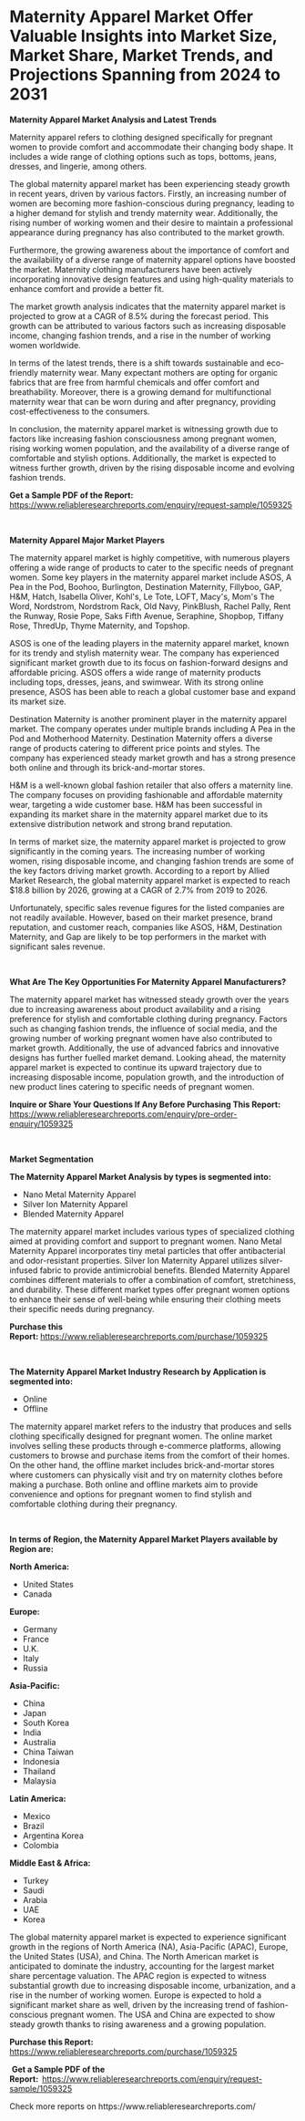 <p><h1>Maternity Apparel Market Offer Valuable Insights into Market Size, Market Share, Market Trends, and Projections Spanning from 2024 to 2031</h1></p><p><strong>Maternity Apparel Market Analysis and Latest Trends</strong></p>
<p><p>Maternity apparel refers to clothing designed specifically for pregnant women to provide comfort and accommodate their changing body shape. It includes a wide range of clothing options such as tops, bottoms, jeans, dresses, and lingerie, among others.</p><p>The global maternity apparel market has been experiencing steady growth in recent years, driven by various factors. Firstly, an increasing number of women are becoming more fashion-conscious during pregnancy, leading to a higher demand for stylish and trendy maternity wear. Additionally, the rising number of working women and their desire to maintain a professional appearance during pregnancy has also contributed to the market growth.</p><p>Furthermore, the growing awareness about the importance of comfort and the availability of a diverse range of maternity apparel options have boosted the market. Maternity clothing manufacturers have been actively incorporating innovative design features and using high-quality materials to enhance comfort and provide a better fit.</p><p>The market growth analysis indicates that the maternity apparel market is projected to grow at a CAGR of 8.5% during the forecast period. This growth can be attributed to various factors such as increasing disposable income, changing fashion trends, and a rise in the number of working women worldwide.</p><p>In terms of the latest trends, there is a shift towards sustainable and eco-friendly maternity wear. Many expectant mothers are opting for organic fabrics that are free from harmful chemicals and offer comfort and breathability. Moreover, there is a growing demand for multifunctional maternity wear that can be worn during and after pregnancy, providing cost-effectiveness to the consumers.</p><p>In conclusion, the maternity apparel market is witnessing growth due to factors like increasing fashion consciousness among pregnant women, rising working women population, and the availability of a diverse range of comfortable and stylish options. Additionally, the market is expected to witness further growth, driven by the rising disposable income and evolving fashion trends.</p></p>
<p><strong>Get a Sample PDF of the Report:&nbsp;</strong> <a href="https://www.reliableresearchreports.com/enquiry/request-sample/1059325">https://www.reliableresearchreports.com/enquiry/request-sample/1059325</a></p>
<p>&nbsp;</p>
<p><strong>Maternity Apparel Major Market Players</strong></p>
<p><p>The maternity apparel market is highly competitive, with numerous players offering a wide range of products to cater to the specific needs of pregnant women. Some key players in the maternity apparel market include ASOS, A Pea in the Pod, Boohoo, Burlington, Destination Maternity, Fillyboo, GAP, H&M, Hatch, Isabella Oliver, Kohl's, Le Tote, LOFT, Macy's, Mom's The Word, Nordstrom, Nordstrom Rack, Old Navy, PinkBlush, Rachel Pally, Rent the Runway, Rosie Pope, Saks Fifth Avenue, Seraphine, Shopbop, Tiffany Rose, ThredUp, Thyme Maternity, and Topshop.</p><p>ASOS is one of the leading players in the maternity apparel market, known for its trendy and stylish maternity wear. The company has experienced significant market growth due to its focus on fashion-forward designs and affordable pricing. ASOS offers a wide range of maternity products including tops, dresses, jeans, and swimwear. With its strong online presence, ASOS has been able to reach a global customer base and expand its market size.</p><p>Destination Maternity is another prominent player in the maternity apparel market. The company operates under multiple brands including A Pea in the Pod and Motherhood Maternity. Destination Maternity offers a diverse range of products catering to different price points and styles. The company has experienced steady market growth and has a strong presence both online and through its brick-and-mortar stores.</p><p>H&M is a well-known global fashion retailer that also offers a maternity line. The company focuses on providing fashionable and affordable maternity wear, targeting a wide customer base. H&M has been successful in expanding its market share in the maternity apparel market due to its extensive distribution network and strong brand reputation.</p><p>In terms of market size, the maternity apparel market is projected to grow significantly in the coming years. The increasing number of working women, rising disposable income, and changing fashion trends are some of the key factors driving market growth. According to a report by Allied Market Research, the global maternity apparel market is expected to reach $18.8 billion by 2026, growing at a CAGR of 2.7% from 2019 to 2026.</p><p>Unfortunately, specific sales revenue figures for the listed companies are not readily available. However, based on their market presence, brand reputation, and customer reach, companies like ASOS, H&M, Destination Maternity, and Gap are likely to be top performers in the market with significant sales revenue.</p></p>
<p>&nbsp;</p>
<p><strong>What Are The Key Opportunities For Maternity Apparel Manufacturers?</strong></p>
<p><p>The maternity apparel market has witnessed steady growth over the years due to increasing awareness about product availability and a rising preference for stylish and comfortable clothing during pregnancy. Factors such as changing fashion trends, the influence of social media, and the growing number of working pregnant women have also contributed to market growth. Additionally, the use of advanced fabrics and innovative designs has further fuelled market demand. Looking ahead, the maternity apparel market is expected to continue its upward trajectory due to increasing disposable income, population growth, and the introduction of new product lines catering to specific needs of pregnant women.</p></p>
<p><strong>Inquire or Share Your Questions If Any Before Purchasing This Report:</strong> <a href="https://www.reliableresearchreports.com/enquiry/pre-order-enquiry/1059325">https://www.reliableresearchreports.com/enquiry/pre-order-enquiry/1059325</a></p>
<p>&nbsp;</p>
<p><strong>Market Segmentation</strong></p>
<p><strong>The Maternity Apparel Market Analysis by types is segmented into:</strong></p>
<p><ul><li>Nano Metal Maternity Apparel</li><li>Silver Ion Maternity Apparel</li><li>Blended Maternity Apparel</li></ul></p>
<p><p>The maternity apparel market includes various types of specialized clothing aimed at providing comfort and support to pregnant women. Nano Metal Maternity Apparel incorporates tiny metal particles that offer antibacterial and odor-resistant properties. Silver Ion Maternity Apparel utilizes silver-infused fabric to provide antimicrobial benefits. Blended Maternity Apparel combines different materials to offer a combination of comfort, stretchiness, and durability. These different market types offer pregnant women options to enhance their sense of well-being while ensuring their clothing meets their specific needs during pregnancy.</p></p>
<p><strong>Purchase this Report:&nbsp;</strong><a href="https://www.reliableresearchreports.com/purchase/1059325">https://www.reliableresearchreports.com/purchase/1059325</a></p>
<p>&nbsp;</p>
<p><strong>The Maternity Apparel Market Industry Research by Application is segmented into:</strong></p>
<p><ul><li>Online</li><li>Offline</li></ul></p>
<p><p>The maternity apparel market refers to the industry that produces and sells clothing specifically designed for pregnant women. The online market involves selling these products through e-commerce platforms, allowing customers to browse and purchase items from the comfort of their homes. On the other hand, the offline market includes brick-and-mortar stores where customers can physically visit and try on maternity clothes before making a purchase. Both online and offline markets aim to provide convenience and options for pregnant women to find stylish and comfortable clothing during their pregnancy.</p></p>
<p>&nbsp;</p>
<p><strong>In terms of Region, the Maternity Apparel Market Players available by Region are:</strong></p>
<p>
    <p> <strong> North America: </strong>
        <ul>
            <li>United States</li>
            <li>Canada</li>
        </ul>
        </p> 
    <p> <strong> Europe: </strong>
        <ul>
            <li>Germany</li>
            <li>France</li>
            <li>U.K.</li>
            <li>Italy</li>
            <li>Russia</li>
        </ul>
        </p> 
    <p> <strong> Asia-Pacific: </strong>
        <ul>
            <li>China</li>
            <li>Japan</li>
            <li>South Korea</li>
            <li>India</li>
            <li>Australia</li>
            <li>China Taiwan</li>
            <li>Indonesia</li>
            <li>Thailand</li>
            <li>Malaysia</li>
        </ul>
        </p> 
    <p> <strong> Latin America: </strong>
        <ul>
            <li>Mexico</li>
            <li>Brazil</li>
            <li>Argentina Korea</li>
            <li>Colombia</li>
        </ul>
        </p> 
    <p> <strong> Middle East & Africa: </strong>
        <ul>
            <li>Turkey</li>
            <li>Saudi</li>
            <li>Arabia</li>
            <li>UAE</li>
            <li>Korea</li>
        </ul>
    </p>
    </p>
<p><p>The global maternity apparel market is expected to experience significant growth in the regions of North America (NA), Asia-Pacific (APAC), Europe, the United States (USA), and China. The North American market is anticipated to dominate the industry, accounting for the largest market share percentage valuation. The APAC region is expected to witness substantial growth due to increasing disposable income, urbanization, and a rise in the number of working women. Europe is expected to hold a significant market share as well, driven by the increasing trend of fashion-conscious pregnant women. The USA and China are expected to show steady growth thanks to rising awareness and a growing population.</p></p>
<p><strong>Purchase this Report: </strong><a href="https://www.reliableresearchreports.com/purchase/1059325">https://www.reliableresearchreports.com/purchase/1059325</a></p>
<p>&nbsp;<strong>Get a Sample PDF of the Report:&nbsp;&nbsp;</strong><a href="https://www.reliableresearchreports.com/enquiry/request-sample/1059325">https://www.reliableresearchreports.com/enquiry/request-sample/1059325</a></p>
<p><strong></strong></p>
<p>Check more reports on https://www.reliableresearchreports.com/</p>
